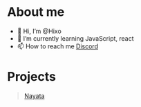 # About me
- 👋 Hi, I’m @Hixo
- 🌱 I’m currently learning JavaScript, react
- 📫 How to reach me [Discord](https://discordapp.com/users/744179276617613382)

# Projects
> [Nayata](http://dc.nayata.pl)
<!---
Hixo23/Hixo23 is a ✨ special ✨ repository because its `README.md` (this file) appears on your GitHub profile.
You can click the Preview link to take a look at your changes.
--->
